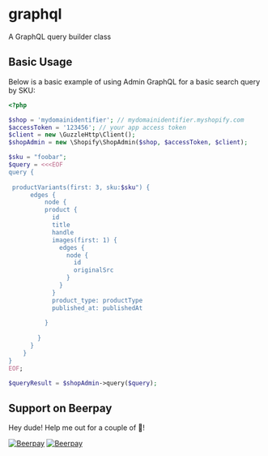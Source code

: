 # graphql
A GraphQL query builder class

## Basic Usage 

Below is a basic example of using Admin GraphQL for a basic search query by SKU:
```php
<?php

$shop = 'mydomainidentifier'; // mydomainidentifier.myshopify.com
$accessToken = '123456'; // your app access token
$client = new \GuzzleHttp\Client();
$shopAdmin = new \Shopify\ShopAdmin($shop, $accessToken, $client);

$sku = "foobar";
$query = <<<EOF
query {
  
 productVariants(first: 3, sku:$sku") { 
      edges { 
          node {
          product {
            id
            title
            handle
            images(first: 1) {
              edges {
                node {
                  id
                  originalSrc
                }
              }
            }
            product_type: productType
            published_at: publishedAt
            
          }
         
        } 
      } 
    } 
}
EOF;

$queryResult = $shopAdmin->query($query);
```
## Support on Beerpay
Hey dude! Help me out for a couple of :beers:!

[![Beerpay](https://beerpay.io/cfpinto/shopify-graphql/badge.svg?style=beer-square)](https://beerpay.io/cfpinto/shopify-graphql)  [![Beerpay](https://beerpay.io/cfpinto/shopify-graphql/make-wish.svg?style=flat-square)](https://beerpay.io/cfpinto/shopify-graphql?focus=wish)
